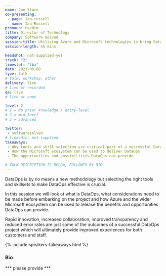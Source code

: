 ```yaml
---
name: Jon Stace
co-presenting: 
 - page: ian-russell
   name: Ian Russell
pronoun: He/Him
title: Director of Technology
company: Software Solved
session-title: Utilising Azure and Microsoft technologies to bring DataOps to life
session-length: 45 mins

headshot: not-supplied-yet
track: "2"
timeslot: "tba"
date: 2021-09-08
type: talk
# talk, workshop, other
delivery: live
# live or recorded
qa: live
# live or none

level: 2
# 1 = No prior knowledge / entry-level
# 2 = mid-level
# 3 = advanced

twitter:
 - softwaresolved
# linkedin: not-supplied
takeaways:
 - Why tools and skill selection are critical part of a successful DataOps project
 - How the Microsoft ecosystem can be used to deliver DataOps
 - The opportunities and possibilities DataOps can provide

# TALK DESCRIPTION IS BELOW, FOLLOWED BY BIO
---
```


DataOps is by no means a new methodology but selecting the right tools and skillsets to make DataOps effective is crucial.

In this session we will look at what is DataOps, what considerations need to be made before embarking on the project and how Azure and the wider Microsoft ecosystem can be used to release the benefits and opportunities DataOps can provide.

Rapid innovation, increased collaboration, improved transparency and reduced error rates are just some of the outcomes of a successful DataOps project which will ultimately provide improved experiences for both customers and staff.

{% include speakers-takeaways.html %}

<h3>Bio</h3>

*** please provide ***
